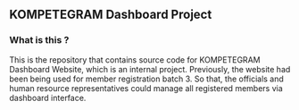 ## KOMPETEGRAM Dashboard Project

### What is this ?
This is the repository that contains source code for KOMPETEGRAM Dashboard Website, which is an internal project. Previously, the website had been being used for member registration batch 3. So that, the officials and human resource representatives could manage all registered members via dashboard interface.
